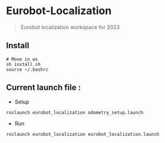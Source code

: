 # Eurobot-Localization
> Eurobot localization workspace for 2023

## Install
```bash=1
# Move in ws
sh install.sh
source ~/.bashrc
```

## Current launch file : 

- Setup
```bash=1
roslaunch eurobot_localization odometry_setup.launch
```

- Run
```bash=1
roslaunch eurobot_localization eurobot_localization.launch
```
